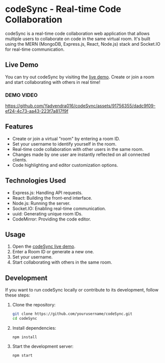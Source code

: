 # codeSync - Real-time Code Collaboration

codeSync is a real-time code collaboration web application that allows multiple users to collaborate on code in the same virtual room. It's built using the MERN (MongoDB, Express.js, React, Node.js) stack and Socket.IO for real-time communication.

## Live Demo

You can try out codeSync by visiting the [live demo](https://codeSync-324z.onrender.com). Create or join a room and start collaborating with others in real time!
### DEMO VIDEO
https://github.com/Yadvendra016/codeSync/assets/91756355/dadc9f09-ef24-4c73-aa43-223f7a817f9f

## Features

- Create or join a virtual "room" by entering a room ID.
- Set your username to identify yourself in the room.
- Real-time code collaboration with other users in the same room.
- Changes made by one user are instantly reflected on all connected clients.
- Code highlighting and editor customization options.

## Technologies Used

- Express.js: Handling API requests.
- React: Building the front-end interface.
- Node.js: Running the server.
- Socket.IO: Enabling real-time communication.
- uuid: Generating unique room IDs.
- CodeMirror: Providing the code editor.

## Usage

1. Open the [codeSync live demo](https://codeSync-324z.onrender.com).
2. Enter a Room ID or generate a new one.
3. Set your username.
4. Start collaborating with others in the same room.

## Development

If you want to run codeSync locally or contribute to its development, follow these steps:

1. Clone the repository:

   ```bash
   git clone https://github.com/yourusername/codeSync.git
   cd codeSync
   ```
2. Install dependencies:
   ```
   npm install
   ```
3. Start the development server:
   ```
   npm start
   ```
